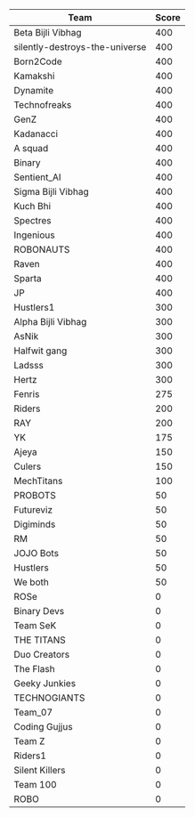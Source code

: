 |Team|Score|
|---|---|
|Beta Bijli Vibhag|400|
|silently-destroys-the-universe|400|
|Born2Code|400|
|Kamakshi|400|
|Dynamite|400|
|Technofreaks|400|
|GenZ|400|
|Kadanacci|400|
|A squad|400|
|Binary|400|
|Sentient_AI|400|
|Sigma Bijli Vibhag|400|
|Kuch Bhi|400|
|Spectres|400|
|Ingenious|400|
|ROBONAUTS|400|
|Raven|400|
|Sparta|400|
|JP|400|
|Hustlers1|300|
|Alpha Bijli Vibhag|300|
|AsNik|300|
|Halfwit gang|300|
|Ladsss|300|
|Hertz|300|
|Fenris|275|
|Riders|200|
|RAY|200|
|YK|175|
|Ajeya|150|
|Culers|150|
|MechTitans|100|
|PROBOTS|50|
|Futureviz|50|
|Digiminds|50|
|RM|50|
|JOJO Bots|50|
|Hustlers|50|
|We both|50|
|ROSe|0|
|Binary Devs|0|
|Team SeK|0|
|THE TITANS|0|
|Duo Creators|0|
|The Flash|0|
|Geeky Junkies|0|
|TECHNOGIANTS|0|
|Team_07|0|
|Coding Gujjus|0|
|Team Z|0|
|Riders1|0|
|Silent Killers|0|
|Team 100|0|
|ROBO|0|
